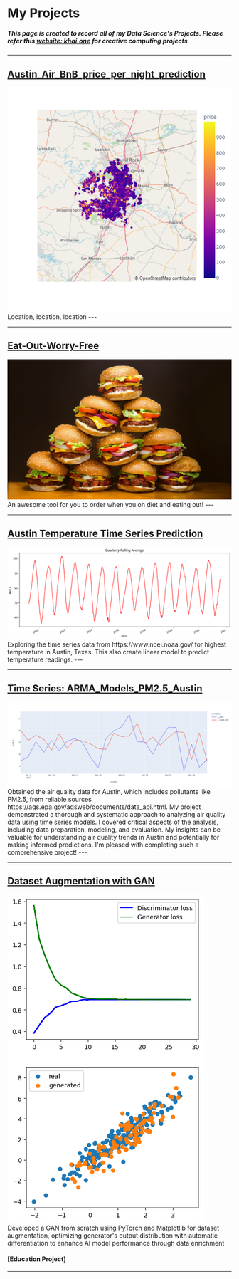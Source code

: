 # My Projects

##### This page is created to record all of my Data Science's Projects. Please refer this [website: khai.one](https://khai.one/) for creative computing projects

---
## [Austin_Air_BnB_price_per_night_prediction](https://github.com/Khaihuyennguyen/Austin_Air_BnB_price_per_night_prediction)
<img src="images/Austin_Air_BnB.png"/>
Location, location, location
---

---
## [Eat-Out-Worry-Free](https://eat-out-worry-free.streamlit.app/)
<img src="images/ham.jpg"/>
An awesome tool for you to order when you on diet and eating out!
---

---
## [Austin Temperature Time Series Prediction](https://github.com/Khaihuyennguyen/Austin_Temp_Linear_Regression)
<img src="images/Austin_temp.png"/>
Exploring the time series data from https://www.ncei.noaa.gov/ for highest temperature in Austin, Texas. This also create linear model to predict temperature readings.
---

---
## [Time Series: ARMA_Models_PM2.5_Austin](https://github.com/Khaihuyennguyen/ARMA_Model_PM2.5_Austin/tree/main)
<img src="images/ARMA_Austin.png"/>
Obtained the air quality data for Austin, which includes pollutants like PM2.5, from reliable sources https://aqs.epa.gov/aqsweb/documents/data_api.html. My project demonstrated a thorough and systematic approach to analyzing air quality data using time series models. I covered critical aspects of the analysis, including data preparation, modeling, and evaluation. My insights can be valuable for understanding air quality trends in Austin and potentially for making informed predictions. I'm pleased with completing such a comprehensive project!
---

---
## [Dataset Augmentation with GAN](https://github.com/Khaihuyennguyen/Dataset_Augmentation_with_GANs)
<img src="images/GAN_aug.png"/>
Developed a GAN from scratch using PyTorch and Matplotlib for dataset augmentation, optimizing generator's output distribution with automatic differentiation to enhance AI model performance through data enrichment

#### [Education Project]

---

